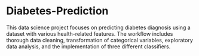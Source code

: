 # Diabetes-Prediction
This data science project focuses on predicting diabetes diagnosis using a dataset with various health-related features. The workflow includes thorough data cleaning, transformation of categorical variables, exploratory data analysis, and the implementation of three different classifiers.
